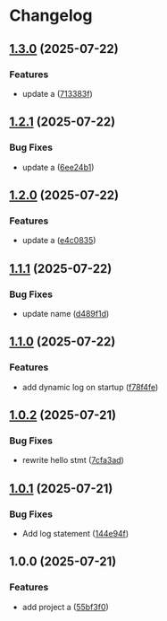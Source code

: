 # Changelog

## [1.3.0](https://github.com/simenkristoffers1/release-please/compare/project-a@v1.2.1...project-a@v1.3.0) (2025-07-22)


### Features

* update a ([713383f](https://github.com/simenkristoffers1/release-please/commit/713383fa106313e58203b543aa409aa6a51ed2a1))

## [1.2.1](https://github.com/simenkristoffers1/release-please/compare/project-a@v1.2.0...project-a@v1.2.1) (2025-07-22)


### Bug Fixes

* update a ([6ee24b1](https://github.com/simenkristoffers1/release-please/commit/6ee24b1ddf12f101ae653d3c6302f72c2eec62c9))

## [1.2.0](https://github.com/simenkristoffers1/release-please/compare/project-a@v1.1.1...project-a@v1.2.0) (2025-07-22)


### Features

* update a ([e4c0835](https://github.com/simenkristoffers1/release-please/commit/e4c08358d6f9344b218009394c71f92da05553a0))

## [1.1.1](https://github.com/simenkristoffers1/release-please/compare/project-a-v1.1.0...project-a@v1.1.1) (2025-07-22)


### Bug Fixes

* update name ([d489f1d](https://github.com/simenkristoffers1/release-please/commit/d489f1d8d46888e9c2412597473d517ce8cfef9a))

## [1.1.0](https://github.com/simenkristoffers1/release-please/compare/project-a-v1.0.2...project-a-v1.1.0) (2025-07-22)


### Features

* add dynamic log on startup ([f78f4fe](https://github.com/simenkristoffers1/release-please/commit/f78f4fef3c2ea2a81a6cda6d6e00365ea2c43d3a))

## [1.0.2](https://github.com/simenkristoffers1/release-please/compare/project-a-v1.0.1...project-a-v1.0.2) (2025-07-21)


### Bug Fixes

* rewrite hello stmt ([7cfa3ad](https://github.com/simenkristoffers1/release-please/commit/7cfa3ad3509be1d68b739a7103225d20b7a881e1))

## [1.0.1](https://github.com/simenkristoffers1/release-please/compare/project-a-v1.0.0...project-a-v1.0.1) (2025-07-21)


### Bug Fixes

* Add log statement ([144e94f](https://github.com/simenkristoffers1/release-please/commit/144e94fae1f242d1f76fbce5e1b135b4b4ac09b1))

## 1.0.0 (2025-07-21)


### Features

* add project a ([55bf3f0](https://github.com/simenkristoffers1/release-please/commit/55bf3f07849584259c9296b2bbf8aa91fb0c0a9c))

